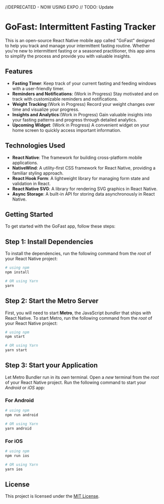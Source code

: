 //DEPRECATED - NOW USING EXPO // TODO: Update

# GoFast: Intermittent Fasting Tracker

This is an open-source React Native mobile app called "GoFast" designed to help you track and manage your intermittent fasting routine. Whether you're new to intermittent fasting or a seasoned practitioner, this app aims to simplify the process and provide you with valuable insights.

## Features

- **Fasting Timer**: Keep track of your current fasting and feeding windows with a user-friendly timer.
- **Reminders and Notifications**: (Work in Progress) Stay motivated and on track with customizable reminders and notifications.
- **Weight Tracking**:(Work in Progress) Record your weight changes over time and visualize your progress.
- **Insights and Analytics**:(Work in Progress) Gain valuable insights into your fasting patterns and progress through detailed analytics.
- **Upcoming Widget**: (Work in Progress) A convenient widget on your home screen to quickly access important information.

## Technologies Used

- **React Native**: The framework for building cross-platform mobile applications.
- **NativeWind**: A utility-first CSS framework for React Native, providing a familiar styling approach.
- **React Hook Form**: A lightweight library for managing form state and validation in React.
- **React Native SVG**: A library for rendering SVG graphics in React Native.
- **Async Storage**: A built-in API for storing data asynchronously in React Native.

## Getting Started

To get started with the GoFast app, follow these steps:

## Step 1: Install Dependencies

To install the dependencies, run the following command from the _root_ of your React Native project:

```bash
# using npm
npm install

# OR using Yarn
yarn
```

## Step 2: Start the Metro Server

First, you will need to start **Metro**, the JavaScript _bundler_ that ships _with_ React Native. To start Metro, run the following command from the _root_ of your React Native project:

```bash
# using npm
npm start

# OR using Yarn
yarn start
```

## Step 3: Start your Application

Let Metro Bundler run in its _own_ terminal. Open a _new_ terminal from the _root_ of your React Native project. Run the following command to start your _Android_ or _iOS_ app:

### For Android

```bash
# using npm
npm run android

# OR using Yarn
yarn android
```

### For iOS

```bash
# using npm
npm run ios

# OR using Yarn
yarn ios
```

## License

This project is licensed under the [MIT License](LICENSE).
